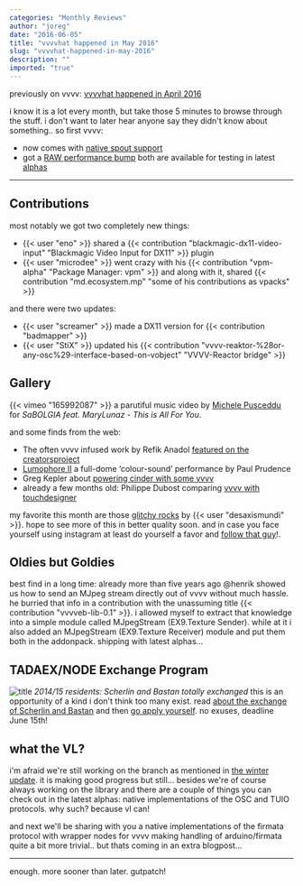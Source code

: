 ```yaml
---
categories: "Monthly Reviews"
author: "joreg"
date: "2016-06-05"
title: "vvvvhat happened in May 2016"
slug: "vvvvhat-happened-in-may-2016"
description: ""
imported: "true"
---
```



previously on vvvv: [vvvvhat happened in April 2016](/blog/2016/vvvvhat-happened-in-april-2016)

i know it is a lot every month, but take those 5 minutes to browse through the stuff. i don't want to later hear anyone say they didn't know about something.. so first vvvv:
* now comes with [native spout support](/blog/2016/spout-0)
* got a [RAW performance bump](/blog/2016/raw-performance-speedup)
both are available for testing in latest [alphas](https://vvvv.org/downloads/previews)

---
## Contributions
most notably we got two completely new things:
* {{< user "eno" >}} shared a {{< contribution "blackmagic-dx11-video-input" "Blackmagic Video Input for DX11" >}} plugin
* {{< user "microdee" >}} went crazy with his {{< contribution "vpm-alpha" "Package Manager: vpm" >}} and along with it, shared {{< contribution "md.ecosystem.mp" "some of his contributions as vpacks" >}}

and there were two updates:
* {{< user "screamer" >}} made a DX11 version for {{< contribution "badmapper" >}}
* {{< user "StiX" >}} updated his {{< contribution "vvvv-reaktor-%28or-any-osc%29-interface-based-on-vobject" "VVVV-Reactor bridge" >}}

## Gallery
{{< vimeo "165992087" >}}
a parutiful music video by [Michele Pusceddu](http://mhlvisuellekunst.blogspot.de/) for *SaBOLGIA feat. MaryLunaz - This is All For You*.

and some finds from the web:
* The often vvvv infused work by Refik Anadol [featured on the creatorsproject](http://thecreatorsproject.vice.com/blog/refik-anadol-gehry-concert-hall)
* [Lumophore II](http://www.paulprudence.com/?p=589) a full-dome ‘colour-sound’ performance by Paul Prudence
* Greg Kepler about [powering cinder with some vvvv](http://www.thegrego.com/2016/05/16/webgl-in-cinder/)
* already a few months old: Philippe Dubost comparing [vvvv with touchdesigner](http://philippedubost.com/index.php/2015/12/30/experiments)

my favorite this month are those [glitchy rocks](http://scontent.cdninstagram.com/t50.2886-16/12865953_1704934406446498_2046468887_n.mp4) by {{< user "desaxismundi" >}}. hope to see more of this in better quality soon. and in case you face yourself using instagram at least do yourself a favor and [follow that guy](https://www.instagram.com/desaxismundi)!.

## Oldies but Goldies
best find in a long time: already more than five years ago @henrik showed us how to send an MJpeg stream directly out of vvvv without much hassle. he burried that info in a contribution with the unassuming title {{< contribution "vvvveb-lib-0.1" >}}. i allowed myself to extract that knowledge into a simple module called MJpegStream (EX9.Texture Sender). while at it i also added an MJpegStream (EX9.Texture Receiver) module and put them both in the addonpack. shipping with latest alphas...

## TADAEX/NODE Exchange Program
![title](http://node.vvvv.org/wp-content/uploads/2016/05/kooshk.jpg) 
*2014/15 residents: Scherlin and Bastan totally exchanged*
this is an opportunity of a kind i don't think too many exist. read [about the exchange of Scherlin and Bastan](http://node.vvvv.org/activities/tadaexnode-exchange-about/) and then [go apply yourself](http://node.vvvv.org/tadaexnode-exchange-program-20162017). no exuses, deadline June 15th!

## what the VL?
i'm afraid we're still working on the branch as mentioned in [the winter update](/blog/2016/vl-winter-update). it is making good progress but still... besides we're of course always working on the library and there are a couple of things you can check out in the latest alphas: native implementations of the OSC and TUIO protocols. why such? because vl can! 

and next we'll be sharing with you a native implementations of the firmata protocol with wrapper nodes for vvvv making handling of arduino/firmata quite a bit more trivial.. but thats coming in an extra blogpost... 

---

enough. more sooner than later.
gutpatch!
